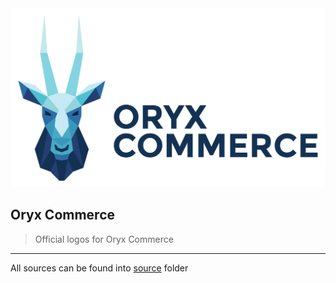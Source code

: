 <img src="/logo.png?raw=true">

## Oryx Commerce

> Official logos for Oryx Commerce

---

All sources can be found into [source](source) folder
